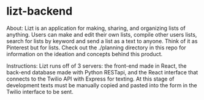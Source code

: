# lizt-backend

About:
Lizt is an application for making, sharing, and organizing lists of anything. Users can make and edit their own lists, compile other users lists, search for lists by keyword and send a list as a text to anyone. Think of it as Pinterest but for lists.
Check out the ./planning directory in this repo for information on the ideation and concepts behind this product.

Instructions:
Lizt runs off of 3 servers: the front-end made in React, the back-end database made with Python RESTapi, and the React interface that connects to the Twilio API with Express for texting. At this stage of development texts must be manually copied and pasted into the form in the Twilio interface to be sent. 
